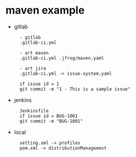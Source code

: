 # maven example

- gitlab

        - gitlab
        .gitlab-ci.yml
        
        - art maven
        .gitlab-ci.yml .jfrog/maven.yaml

        - art jira
        .gitlab-ci.yml -> issue-system.yaml

        if issue id = 1
        git commit -m "1 - This is a sample issue"

- jenkins

        Jenkinsfile
        if issue id = BUG-1001
        git commit -m "BUG-1001"

- local

        setting.xml -> profiles
        pom.xml -> distributionManagement



        